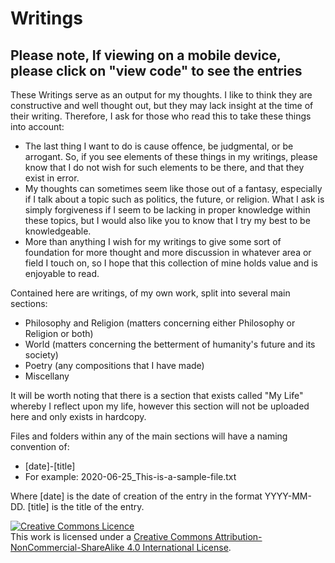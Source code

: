 # Writings

## Please note, If viewing on a mobile device, please click on "view code" to see the entries ##

These Writings serve as an output for my thoughts. I like to think they are constructive and well thought out, but they may lack insight at the time of their writing. Therefore, I ask for those who read this to take these things into account:
- The last thing I want to do is cause offence, be judgmental, or be arrogant. So, if you see elements of these things in my writings, please know that I do not wish for such elements to be there, and that they exist in error.
- My thoughts can sometimes seem like those out of a fantasy, especially if I talk about a topic such as politics, the future, or religion. What I ask is simply forgiveness if I seem to be lacking in proper knowledge within these topics, but I would also like you to know that I try my best to be knowledgeable.
- More than anything I wish for my writings to give some sort of foundation for more thought and more discussion in whatever area or field I touch on, so I hope that this collection of mine holds value and is enjoyable to read.

Contained here are writings, of my own work, split into several main sections:
- Philosophy and Religion (matters concerning either Philosophy or Religion or both)
- World (matters concerning the betterment of humanity's future and its society)
- Poetry (any compositions that I have made)
- Miscellany

It will be worth noting that there is a section that exists called "My Life" whereby I reflect upon my life, however this section will not be uploaded here and only exists in hardcopy.

Files and folders within any of the main sections will have a naming convention of:
- [date]-[title]
- For example: 2020-06-25_This-is-a-sample-file.txt

Where [date] is the date of creation of the entry in the format YYYY-MM-DD. [title] is the title of the entry.

<a rel="license" href="http://creativecommons.org/licenses/by-nc-sa/4.0/"><img alt="Creative Commons Licence" style="border-width:0" src="https://i.creativecommons.org/l/by-nc-sa/4.0/88x31.png" /></a><br />This work is licensed under a <a rel="license" href="http://creativecommons.org/licenses/by-nc-sa/4.0/">Creative Commons Attribution-NonCommercial-ShareAlike 4.0 International License</a>.
